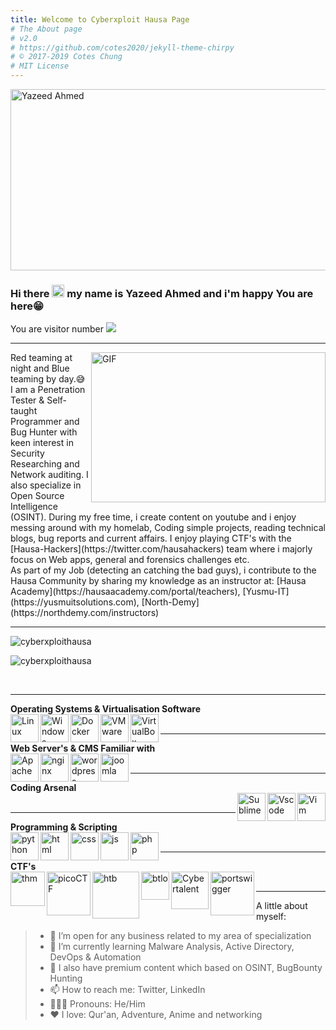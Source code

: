 ```yaml
---
title: Welcome to Cyberxploit Hausa Page
# The About page
# v2.0
# https://github.com/cotes2020/jekyll-theme-chirpy
# © 2017-2019 Cotes Chung
# MIT License
---
```


<img align="center" alt="Yazeed Ahmed" img src="../../assets/img/Posts/banner.png" height="290px" width="580px">

### Hi there <img src="https://media.giphy.com/media/hvRJCLFzcasrR4ia7z/giphy.gif" width="20px"> my name is Yazeed Ahmed and i'm happy You are here😁
You are visitor number <img src="https://profile-counter.glitch.me/cyberxploit/count.svg" />
<hr>
<img align="right" alt="GIF" src="../../assets/img/Posts/resources/code.gif" width="375" height="240" />
Red teaming at night and Blue teaming by day.😅 I am a Penetration Tester & Self-taught Programmer and Bug Hunter with keen interest in Security Researching and Network auditing. I also specialize in Open Source Intelligence (OSINT). During my free time, i create content on youtube and i enjoy messing around with my homelab, Coding simple projects, reading technical blogs, bug reports and current affairs. I enjoy playing CTF's with the [Hausa-Hackers](https://twitter.com/hausahackers) team where i majorly focus on Web apps, general and forensics challenges etc.

<br>
As part of my Job (detecting an catching the bad guys), i contribute to the Hausa Community by sharing my knowledge as an instructor at: [Hausa Academy](https://hausaacademy.com/portal/teachers), [Yusmu-IT](https://yusmuitsolutions.com), [North-Demy](https://northdemy.com/instructors)

<!--<a href="https://www.abuseipdb.com/user/90480" title="AbuseIPDB is an IP address blacklist for webmasters and sysadmins to report IP addresses engaging in abusive behavior on their networks">
	<img src="https://www.abuseipdb.com/contributor/90480.svg" alt="AbuseIPDB Contributor Badge" style="width: 269px;border-radius: 5px;border-top: 5px solid #058403;border-right: 5px solid #111;border-bottom: 5px solid #111;border-left: 5px solid #058403;padding: 5px;">
</a> --->
<br>
<hr>
<!-- Github STATS -->
<p align="left"> 
	<img src="https://github-readme-stats.vercel.app/api?username=cyberxploithausa&show_icons=true&theme=radical" alt="cyberxploithausa"/>
</p>
<p align="left"> 
	<img src="https://github-readme-stats.vercel.app/api/top-langs/?username=cyberxploithausa&layout=compact&theme=radical" alt="cyberxploithausa" />
</p>
<br>
<hr>
<b>Operating Systems & Virtualisation Software</b>
<div display="space-between" width="100px">
	<img align="left" width="45px" src="../../assets/img/Posts/resources/linux.svg" alt="Linux">
	<img align="left" width="45px" src="../../assets/img/Posts/resources/windows.svg" alt="Windows">
	<img align="left" width="45px" src="../../assets/img/Posts/resources/docker.svg" alt="Docker">
	<img align="left" width="45px" src="../../assets/img/Posts/resources/vmware%20(1).svg" alt="VMware">
	<img align="left" width="45px" src="../../assets/img/Posts/resources/virtualbox-icon.svg" alt="VirtualBox">
</div>
<br>
<hr>
<b>Web Server's & CMS Familiar with</b>
<div display="flex" align="left" justify-content="space-between" align-items="centre" width="100%">
	<img align="left" width="45px" src="../../assets/img/Posts/resources/apache-13.svg" alt="Apache">
	<img align="left" width="45px" src="../../assets/img/Posts/resources/nginx-1.svg" alt="nginx">
	<img align="left" width="45px" src="../../assets/img/Posts/resources/wordpress-blue.svg" alt="wordpress">
	<img align="left" width="45px" src="../../assets/img/Posts/resources/joomla.svg" alt="joomla">
</div>
<br>
<hr>
<b>Coding Arsenal</b>
<div display="flex" align="left" justify-content="space-between" align-items="centre" width="100%">
	<img width="45px" align="right" src="../../assets/img/Posts/resources/Vimlogo.svg" alt="Vim">
	<img width="45px" align="right" src="../../assets/img/Posts/resources/Visual_Studio_Code_1.35_icon.svg" alt="Vscode">
	<img width="45px" align="right" src="../../assets/img/Posts/resources/sublime-text.svg" alt="Sublime">
	
</div>
<br>
<hr>
<b>Programming & Scripting</b>
<div display="flex" align="left" justify-content="space-between" align-items="centre" width="100%">
	<img align="left" width="45px" src="../../assets/img/Posts/resources/python.svg" alt="python">
	<img align="left" width="45px" src="../../assets/img/Posts/resources/HTML5_Badge.svg" alt="html">
	<img align="left" width="45px" src="../../assets/img/Posts/resources/CSS3_logo.svg" alt="css">
	<img align="left" width="45px" src="../../assets/img/Posts/resources/javascript-1.svg" alt="js">
	<img align="left" width="45px" src="../../assets/img/Posts/resources/php.svg" alt="php">
</div>
<br>
<hr>
<b>CTF's</b>
<div display="flex" align="left" justify-content="space-between" align-items="centre" width="100%">
	<img align="left" width="55px" src="https://assets.tryhackme.com/img/logo/tryhackme_logo_full.svg" alt="thm">
	<img align="left" width="70px" src="	https://picoctf.org/img/logos/picoctf-logo-horizontal-white.svg
" alt="picoCTF">
	<img align="left" width="75px" src="https://app.hackthebox.eu/images/logos/logo-htb.svg" alt="htb">
	<img align="left" width="45px" src="https://blueteamlabs.online/images/logo.png" alt="btlo">
	<img align="left" width="60px" src="https://cybertalents.com/images/logo-footer.png" alt="Cybertalent">
	<img align="left" width="70px" src="https://www.qbssoftware.com/image/cache/catalog/qbs/burpsuite-250x250.png" alt="portswigger">
</div>
<br>
<hr>

A little about myself:
>* 🐳 I’m open for any business related to my area of specialization
>* 🐞 I’m currently learning Malware Analysis, Active Directory, DevOps & Automation
>* 🤔 I also have premium content which based on OSINT, BugBounty Hunting
>* 📫 How to reach me: Twitter, LinkedIn
>* 🙎🏾‍♂️ Pronouns: He/Him
>* ❤ I love: Qur'an, Adventure, Anime and networking
<br>
<!-- <script data-name="BMC-Widget" data-cfasync="false" src="https://cdnjs.buymeacoffee.com/1.0.0/widget.prod.min.js" data-id="oste" data-description="Support me on Buy me a coffee!" data-message="" data-color="#FF5F5F" data-position="Right" data-x_margin="18" data-y_margin="18"></script> -->

<script data-name="BMC-Widget" data-cfasync="false" src="https://buymeacoffee.com/cyberxploit" data-id="oste" data-description="Support me on Buy me a coffee!" data-message="" data-color="#FF5F5F" data-position="Right" data-x_margin="18" data-y_margin="18"></script>
